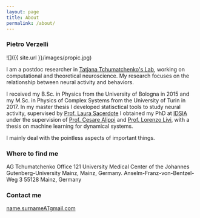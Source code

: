 ```yaml
---
layout: page
title: About
permalink: /about/
---
```



### Pietro Verzelli


![]({{ site.url }}/images/propic.jpg)

I am a postdoc researcher in [Tatjana Tchumatchenko's Lab](http://www.tchumatchenko.de/), working on computational and theoretical neuroscience. My research focuses on the relationship between neural activity and behaviors.

I received my B.Sc. in Physics from the University of Bologna in 2015 and my M.Sc. in Physics of Complex Systems from the University of Turin in 2017. In my master thesis I developed statisctical tools to study neural activity, supervised by [Prof. Laura Sacerdote](http://www.laurasacerdote.it/index.html)
I obtained my PhD at [IDSIA](https://www.idsia.ch/) under the supervision of [Prof. Cesare Alippi](https://gmlg.ch/index.html) and [Prof. Lorenzo Livi](https://sites.google.com/site/lorenzlivi/), with a thesis on machine learning for dynamical systems. 

I mainly deal with the pointless aspects of important things.


### Where to find me

AG Tchumatchenko 
Office 121
University Medical Center of the Johannes Gutenberg-University Mainz, Mainz, Germany. 
Anselm-Franz-von-Bentzel-Weg 3
55128 Mainz, Germany



### Contact me

[name.surnameATgmail.com](mailto:namedotsurnameatgmaildotcom)
